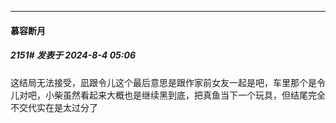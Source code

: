 ﻿
*****

####  慕容断月  
##### 2151#       发表于 2024-8-4 05:06

这结局无法接受，凪跟令儿这个最后意思是跟作家前女友一起是吧，车里那个是令儿对吧，小柴虽然看起来大概也是继续黑到底，把真鱼当下一个玩具，但结尾完全不交代实在是太过分了

